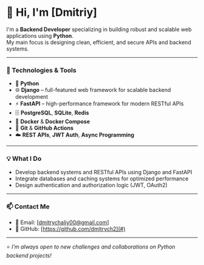 # 👋 Hi, I'm [Dmitriy]

I'm a **Backend Developer** specializing in building robust and scalable web applications using **Python**.  
My main focus is designing clean, efficient, and secure APIs and backend systems.

---

### 🚀 Technologies & Tools

- 🐍 **Python**
- 🌐 **Django** – full-featured web framework for scalable backend development  
- ⚡ **FastAPI** – high-performance framework for modern RESTful APIs  
- 🗄️ **PostgreSQL**, **SQLite**, **Redis**
- 🐳 **Docker** & **Docker Compose**
- 🔄 **Git** & **GitHub Actions**
- ☁️ **REST APIs**, **JWT Auth**, **Async Programming**

---

### 💡 What I Do

- Develop backend systems and RESTful APIs using Django and FastAPI  
- Integrate databases and caching systems for optimized performance  
- Design authentication and authorization logic (JWT, OAuth2)  

---


### 📫 Contact Me

- 📧 Email: [dmitrychaliy00@gmail.com]  
- 🐙 GitHub: [https://github.com/dmitrych2](#)

---

⭐ *I’m always open to new challenges and collaborations on Python backend projects!*
